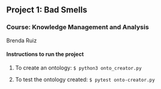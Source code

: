 ## Project 1: Bad Smells
### Course: Knowledge Management and Analysis
Brenda Ruiz

#### Instructions to run the project
1. To create an ontology:
``$ python3 onto_creator.py``

2. To test the ontology created:
``$ pytest onto-creator.py``